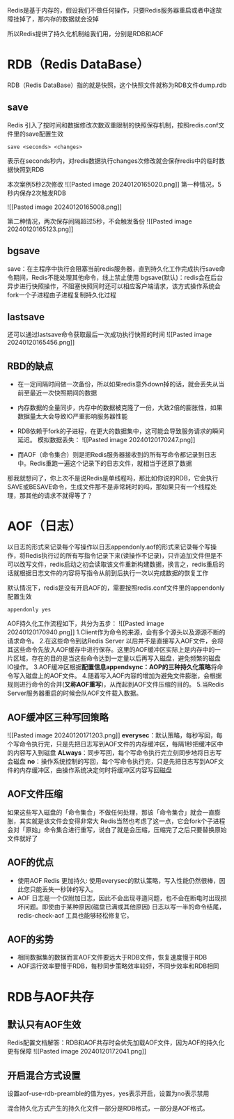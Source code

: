 Redis是基于内存的，假设我们不做任何操作，只要Redis服务器重启或者中途故障挂掉了，那内存的数据就会没掉

所以Redis提供了持久化机制给我们用，分别是RDB和AOF

# RDB（Redis DataBase）

RDB（Redis DataBase）指的就是快照，这个快照文件就称为RDB文件dump.rdb
## save

Redis 引入了按时间和数据修改次数双重限制的快照保存机制，按照redis.conf文件里的save配置生效
```shell
save <seconds> <changes>
```
表示在seconds秒内，对redis数据执行changes次修改就会保存redis中的临时数据快照到RDB

本次案例5秒2次修改
![[Pasted image 20240120165020.png]]
第一种情况，5秒内保存2次触发RDB

![[Pasted image 20240120165008.png]]

第二种情况，两次保存间隔超过5秒，不会触发备份
![[Pasted image 20240120165123.png]]
## bgsave
save：在主程序中执行会阻塞当前redis服务器，直到持久化工作完成执行save命令期间，Redis不能处理其他命令，线上禁止使用
bgsave(默认)：redis会在后台异步进行快照操作，不阻塞快照同时还可以相应客户端请求，该方式操作系统会fork一个子进程由子进程复制持久化过程
## lastsave
还可以通过lastsave命令获取最后一次成功执行快照的时间
![[Pasted image 20240120165456.png]]
## RBD的缺点
- 在一定间隔时间做一次备份，所以如果redis意外down掉的话，就会丢失从当前至最近一次快照期间的数据
- 内存数据的全量同步，内存中的数据被克隆了一份，大致2倍的膨胀性，如果数据量太大会导致IO严重影响服务器性能
- RDB依赖于fork的子进程，在更大的数据集中，这可能会导致服务请求的瞬间延迟。
模拟数据丢失：
![[Pasted image 20240120170247.png]]










- 而AOF（命令集合）则是把Redis服务器接收到的所有写命令都记录到日志中。Redis重跑一遍这个记录下的日志文件，就相当于还原了数据
    

那我就想问了，你上次不是说Redis是单线程吗，那比如你说的RDB，它会执行SAVE或BESAVE命令，生成文件那不是非常耗时的吗，那如果只有一个线程处理，那其他的请求不就得等了？

# AOF（日志）
以日志的形式来记录每个写操作以日志appendonly.aof的形式来记录每个写操作，将Redis执行过的所有写指令记录下来(读操作不记录)，只许追加文件但是不可以改写文件，redis启动之初会读取该文件重新构建数据，换言之，redis重启的话就根据日志文件的内容将写指令从前到后执行一次以完成数据的恢复工作

默认情况下，redis是没有开启AOF的，需要按照redis.conf文件里的appendonly配置生效
```shell
appendonly yes
```
AOF持久化工作流程如下，共分为五步：
![[Pasted image 20240120170940.png]]
1.Client作为命令的来源，会有多个源头以及源源不断的请求命令。
2.在这些命令到达Redis Server 以后并不是直接写入AOF文件，会将其这些命令先放入AOF缓存中进行保存。这里的AOF缓冲区实际上是内存中的一片区域，存在的目的是当这些命令达到一定量以后再写入磁盘，避免频繁的磁盘IO操作。
3.AOF缓冲区根据**配置信息appendsync：AOP的三种持久化策略**将命令写入磁盘上的AOF文件。
4.随着写入AOF内容的增加为避免文件膨胀，会根据规则进行命令的合并(**又称AOF重写**)，从而起到AOF文件压缩的目的。
5.当Redis Server服务器重启的时候会队AOF文件载入数据。
## AOF缓冲区三种写回策略
![[Pasted image 20240120171203.png]]
**everysec**：默认策略，每秒写回，每个写命令执行完，只是先把日志写到AOF文件的内存缓冲区，每隔1秒把缓冲区中的内容写入到磁盘
**ALways**：同步写回，每个写命令执行完立刻同步地将日志写会磁盘
**no**：操作系统控制的写回，每个写命令执行完，只是先把日志写到AOF文件的内存缓冲区，由操作系统决定何时将缓冲区内容写回磁盘
## AOF文件压缩
如果这些写入磁盘的「命令集合」不做任何处理，那该「命令集合」就会一直膨胀，其实就是该文件会变得非常大
Redis当然也考虑了这一点，它会fork个子进程会对「原始」命令集合进行重写，说白了就是会压缩，压缩完了之后只要替换原始文件就好了
## AOF的优点
- 使用AOF Redis 更加持久: 使用everysec的默认策略，写入性能仍然很棒，因此您只能丢失一秒钟的写入。
- AOF 日志是一个仅附加日志，因此不会出现寻道问题，也不会在断电时出现损坏问题。即使由于某种原因(磁盘已满或其他原因) 日志以写一半的命令结尾，redis-check-aof 工具也能够轻松修复它。
## AOF的劣势
- 相同数据集的数据而言AOF文件要远大于RDB文件，恢复速度慢于RDB
- AOF运行效率要慢于RDB，每秒同步策略效率较好，不同步效率和RDB相同
# RDB与AOF共存
## 默认只有AOF生效

Redis配置文档解答：RDB和AOF共存时会优先加载AOF文件，因为AOF的持久化更有保障
![[Pasted image 20240120172041.png]]
## 开启混合方式设置
设置aof-use-rdb-preamble的值为yes，yes表示开启，设置为no表示禁用​

混合持久化方式产生的持久化文件一部分是RDB格式，一部分是AOF格式。